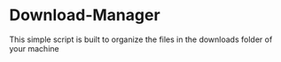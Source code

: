 # Download-Manager
This simple script is built to organize the files in the downloads folder of your machine
